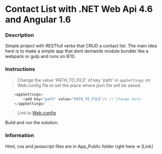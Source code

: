 # Contact List with .NET Web Api 4.6 and Angular 1.6

### Description

Simple project with RESTfull verbs that CRUD a contact list.
The main idea here is to make a simple app that dont demands module bundler like a webpack or gulp and runs on IE10.

### Instructions

> Change the value 'PATH_TO_FILE' of key 'path' in `appSettings` on Web.config file to set the place where json file will be saved.

```javascript
	<appSettings>
		<add key="path" value="PATH_TO_FILE"/> // Change here
	</appSettings>
```

> Link to [Web.config](https://github.com/darkfrontcode/JsonConverter/blob/master/JsonConverter/Web.config)

Build and run the solution.

### Information

Html, css and javascript files are in App_Public folder right here => [Link]


